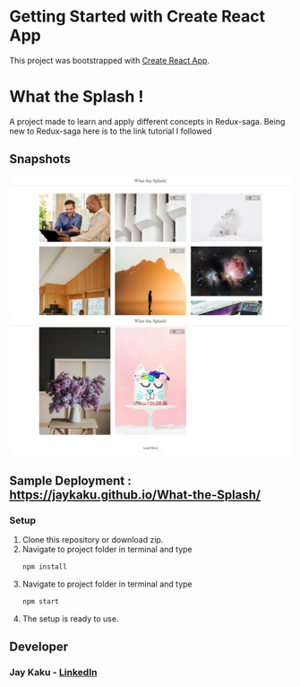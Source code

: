 # Getting Started with Create React App

This project was bootstrapped with [Create React App](https://github.com/facebook/create-react-app).

# What the Splash !

A project made to learn and apply different concepts in Redux-saga. Being new to Redux-saga here is to the link tutorial I followed

## Snapshots

![ss1](public/what_the_splash_1.png)
![ss2](public/what_the_splash_2.png)

## Sample Deployment : https://jaykaku.github.io/What-the-Splash/

### Setup

1. Clone this repository or download zip.
2. Navigate to project folder in terminal and type
   ```bash
   npm install
   ```
3. Navigate to project folder in terminal and type
   ```bash
   npm start
   ```
4. The setup is ready to use.

## Developer

### Jay Kaku - [LinkedIn](https://www.linkedin.com/in/jay-kaku-a33382191/)
